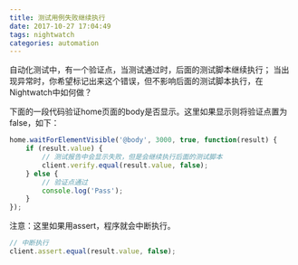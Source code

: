 ```yaml
---
title: 测试用例失败继续执行
date: 2017-10-27 17:04:49
tags: nightwatch
categories: automation
---
```


自动化测试中，有一个验证点，当测试通过时，后面的测试脚本继续执行；
当出现异常时，你希望标记出来这个错误，但不影响后面的测试脚本执行，在Nightwatch中如何做？

下面的一段代码验证home页面的body是否显示。这里如果显示则将验证点置为false，如下：

```javascript
home.waitForElementVisible('@body', 3000, true, function(result) {
    if (result.value) {
        // 测试报告中会显示失败，但是会继续执行后面的测试脚本
        client.verify.equal(result.value, false);
    } else {
        // 验证点通过
        console.log('Pass');
    }
});
```

注意：这里如果用assert，程序就会中断执行。
```javascript
// 中断执行
client.assert.equal(result.value, false);
```